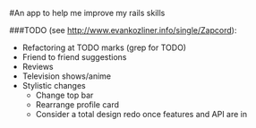 #An app to help me improve my rails skills

###TODO (see http://www.evankozliner.info/single/Zapcord):
* Refactoring at TODO marks (grep for TODO)
* Friend to friend suggestions
* Reviews
* Television shows/anime
* Stylistic changes
  * Change top bar
  * Rearrange profile card
  * Consider a total design redo once features and API are in
